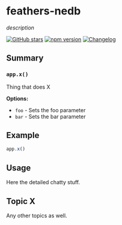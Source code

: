 # feathers-nedb
*description*

[![GitHub stars](https://img.shields.io/github/stars/feathersjs/feathers-nedb.png?style=social&label=Star)](https://github.com/feathersjs/feathers-nedb/)
[![npm version](https://img.shields.io/npm/v/feathers-nedb.png?style=flat-square)](https://www.npmjs.com/package/feathers-nedb)
[![Changelog](https://img.shields.io/badge/changelog-.md-blue.png?style=flat-square)](https://github.com/feathersjs/feathers-nedb/blob/master/CHANGELOG.md)


## Summary

### `app.x()`

Thing that does X

__Options:__

- `foo` - Sets the foo parameter
- `bar` - Sets the bar parameter

## Example

```js
app.x()
```

## Usage

Here the detailed chatty stuff.

## Topic X

Any other topics as well.